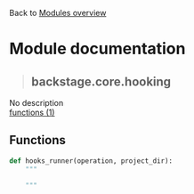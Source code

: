 Back to [Modules overview](https://github.com/pyrustic/backstage/blob/master/docs/modules/README.md)
  
# Module documentation
>## backstage.core.hooking
No description
<br>
[functions (1)](https://github.com/pyrustic/backstage/blob/master/docs/modules/content/backstage.core.hooking/functions.md)


## Functions
```python
def hooks_runner(operation, project_dir):
    """
    
    """

```


